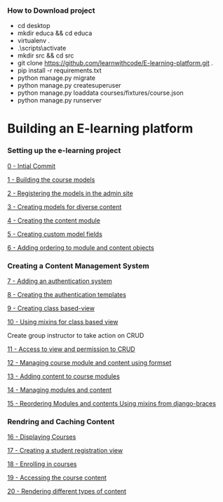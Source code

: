 ### How to Download project
* cd desktop
* mkdir educa && cd educa
* virtualenv .
* .\scripts\activate
* mkdir src && cd src
* git clone https://github.com/learnwithcode/E-learning-platform.git .
* pip install -r requirements.txt
* python manage.py migrate
* python manage.py createsuperuser
* python manage.py loaddata courses/fixtures/course.json
* python manage.py runserver

# Building an E-learning platform

### Setting up the e-learning project

[0  - Intial Commit](../../tree/f2f1e4dc14f4d332b148751f49f099a725d63987/)

[1  - Building the course models](../../tree/00932cde4aef4a772693149ec65a23d8f5f0d422/)

[2  - Registering the models in the admin site](../../tree/819a3b7d0eb3f70a3113f003f04c3182c4e693f4/)

[3  - Creating models for diverse content](../../tree/9f034d29205d625d78fbdfd5a12b8a2a492c3e35/)

[4  - Creating the content module](../../tree/8e2b16ccad29ae395942e95435bb355a1bdb6cec/)

[5  - Creating custom model fields](../../tree/4105d57735597e0709dcc7bf61fe20d567a61fa7/)

[6  - Adding ordering to module and content objects](../../tree/c75f44c48feee8f5445e5ed1308276c0bd0cb6fe/)

### Creating a Content Management System

[7  - Adding an authentication system](../../tree/deeb2df8d1f023441b149ca011c746b2a76ac8a0/)

[8  - Creating the authentication templates](../../tree/19f2f0dfb83939da1e9257f8220cc47e1fc58132/)

[9  - Creating class based-view](../../tree/4367597edd62772cfc04d741a7e5683364bdcc92/)

[10 - Using mixins for class based view](../../tree/469c7e2b7a6e09e0dccf4d32c2893a52bbe88acd/)

Create group instructor to take action on CRUD

[11 - Access to view and permission to CRUD](../../tree/a0f4b9a66c15749da4127789318a2f553422cbce/)

[12 - Managing course module and content using formset](../../tree/3368529093181041427af160593e3a58ecfb9a27/)

[13 - Adding content to course modules](../../tree/47b6c78f3b359825678192eb94fe645914a8fe06/)

[14 - Managing modules and content](../../tree/7619508b0fa91a543e0d5554ef046678d1e899cf/)

[15 - Reordering Modules and contents Using mixins from django-braces](../../tree/a648e8bbfb819e8037957296cfd4e2eccd58a44a/)

### Rendring and Caching Content

[16 - Displaying Courses](../../tree/9b04660c91fbdcea1371ca52c8db6df5e3664cb5/)

[17 - Creating a student registration view](../../tree/21d87d82ddbbb49a57297a78deda941a5b75fd4a/)

[18 - Enrolling in courses](../../tree/7bb8f297c743359468ddddbc5c3acb4261b323cb/)

[19 - Accessing the course content](../../tree/080c06505b0a6e5abec904423a9ee4f22746e766/)

[20 - Rendering different types of content](../../tree/cfb79f2f211a354c55558c54fe3c665aca2cbd9a/)


